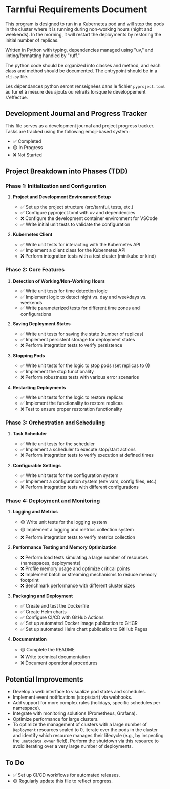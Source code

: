 # Tarnfui Requirements Document

This program is designed to run in a Kubernetes pod and will stop the pods in the cluster where it is running during non-working hours (night and weekends). In the morning, it will restart the deployments by restoring the initial number of replicas.

Written in Python with typing, dependencies managed using "uv," and linting/formatting handled by "ruff."

The python code should be organized into classes and method, and each class and method
should be documented. The entrypoint should be in a `cli.py` file.

Les dépendances python seront renseignées dans le fichier `pyproject.toml` au fur et à
mesure des ajouts ou retraits lorsque le développement s'effectue.

## Development Journal and Progress Tracker

This file serves as a development journal and project progress tracker. Tasks are tracked using the following emoji-based system:
- ✅ Completed
- 🟡 In Progress
- ❌ Not Started

## Project Breakdown into Phases (TDD)

### Phase 1: Initialization and Configuration

1. **Project and Development Environment Setup**
   - ✅ Set up the project structure (src/tarnfui, tests, etc.)
   - ✅ Configure pyproject.toml with uv and dependencies
   - ❌ Configure the development container environment for VSCode
   - ✅ Write initial unit tests to validate the configuration

2. **Kubernetes Client**
   - ✅ Write unit tests for interacting with the Kubernetes API
   - ✅ Implement a client class for the Kubernetes API
   - ❌ Perform integration tests with a test cluster (minikube or kind)

### Phase 2: Core Features

1. **Detection of Working/Non-Working Hours**
   - ✅ Write unit tests for time detection logic
   - ✅ Implement logic to detect night vs. day and weekdays vs. weekends
   - ✅ Write parameterized tests for different time zones and configurations

2. **Saving Deployment States**
   - ✅ Write unit tests for saving the state (number of replicas)
   - ✅ Implement persistent storage for deployment states
   - ❌ Perform integration tests to verify persistence

3. **Stopping Pods**
   - ✅ Write unit tests for the logic to stop pods (set replicas to 0)
   - ✅ Implement the stop functionality
   - ❌ Perform robustness tests with various error scenarios

4. **Restarting Deployments**
   - ✅ Write unit tests for the logic to restore replicas
   - ✅ Implement the functionality to restore replicas
   - ❌ Test to ensure proper restoration functionality

### Phase 3: Orchestration and Scheduling

1. **Task Scheduler**
   - ✅ Write unit tests for the scheduler
   - ✅ Implement a scheduler to execute stop/start actions
   - ❌ Perform integration tests to verify execution at defined times

2. **Configurable Settings**
   - ✅ Write unit tests for the configuration system
   - ✅ Implement a configuration system (env vars, config files, etc.)
   - ❌ Perform integration tests with different configurations

### Phase 4: Deployment and Monitoring

1. **Logging and Metrics**
   - 🟡 Write unit tests for the logging system
   - 🟡 Implement a logging and metrics collection system
   - ❌ Perform integration tests to verify metrics collection

2. **Performance Testing and Memory Optimization**
   - ❌ Perform load tests simulating a large number of resources (namespaces, deployments)
   - ❌ Profile memory usage and optimize critical points
   - ❌ Implement batch or streaming mechanisms to reduce memory footprint
   - ❌ Benchmark performance with different cluster sizes

3. **Packaging and Deployment**
   - ✅ Create and test the Dockerfile
   - ✅ Create Helm charts
   - ✅ Configure CI/CD with GitHub Actions
   - ✅ Set up automated Docker image publication to GHCR
   - ✅ Set up automated Helm chart publication to GitHub Pages

4. **Documentation**
   - 🟡 Complete the README
   - ❌ Write technical documentation
   - ❌ Document operational procedures

## Potential Improvements

- Develop a web interface to visualize pod states and schedules.
- Implement event notifications (stop/start) via webhooks.
- Add support for more complex rules (holidays, specific schedules per namespace).
- Integrate with monitoring solutions (Prometheus, Grafana).
- Optimize performance for large clusters.
- To optimize the management of clusters with a large number of `Deployment` resources scaled to 0, iterate over the pods in the cluster and identify which resource manages their lifecycle (e.g., by inspecting the `.metadata.owner` field). Perform the shutdown via this resource to avoid iterating over a very large number of deployments.

## To Do

- ✅ Set up CI/CD workflows for automated releases.
- 🟡 Regularly update this file to reflect progress.
